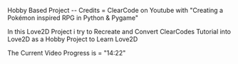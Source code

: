 Hobby Based Project -- Credits = ClearCode on Youtube with 
"Creating a Pokémon inspired RPG in Python & Pygame"

In this Love2D Project i try to Recreate and Convert ClearCodes Tutorial into Love2D
as a Hobby Project to Learn Love2D

The Current Video Progress is = "14:22"